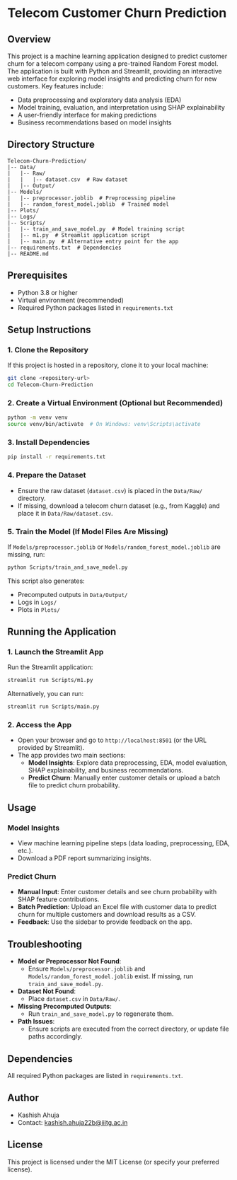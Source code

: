 # Telecom Customer Churn Prediction

## Overview
This project is a machine learning application designed to predict customer churn for a telecom company using a pre-trained Random Forest model. The application is built with Python and Streamlit, providing an interactive web interface for exploring model insights and predicting churn for new customers. Key features include:

- Data preprocessing and exploratory data analysis (EDA)
- Model training, evaluation, and interpretation using SHAP explainability
- A user-friendly interface for making predictions
- Business recommendations based on model insights

## Directory Structure
```
Telecom-Churn-Prediction/
|-- Data/
|   |-- Raw/
|   |   |-- dataset.csv  # Raw dataset
|   |-- Output/
|-- Models/
|   |-- preprocessor.joblib  # Preprocessing pipeline
|   |-- random_forest_model.joblib  # Trained model
|-- Plots/
|-- Logs/
|-- Scripts/
|   |-- train_and_save_model.py  # Model training script
|   |-- m1.py  # Streamlit application script
|   |-- main.py  # Alternative entry point for the app
|-- requirements.txt  # Dependencies
|-- README.md
```

## Prerequisites
- Python 3.8 or higher
- Virtual environment (recommended)
- Required Python packages listed in `requirements.txt`

## Setup Instructions
### 1. Clone the Repository
If this project is hosted in a repository, clone it to your local machine:
```sh
git clone <repository-url>
cd Telecom-Churn-Prediction
```

### 2. Create a Virtual Environment (Optional but Recommended)
```sh
python -m venv venv
source venv/bin/activate  # On Windows: venv\Scripts\activate
```

### 3. Install Dependencies
```sh
pip install -r requirements.txt
```

### 4. Prepare the Dataset
- Ensure the raw dataset (`dataset.csv`) is placed in the `Data/Raw/` directory.
- If missing, download a telecom churn dataset (e.g., from Kaggle) and place it in `Data/Raw/dataset.csv`.

### 5. Train the Model (If Model Files Are Missing)
If `Models/preprocessor.joblib` or `Models/random_forest_model.joblib` are missing, run:
```sh
python Scripts/train_and_save_model.py
```
This script also generates:
- Precomputed outputs in `Data/Output/`
- Logs in `Logs/`
- Plots in `Plots/`

## Running the Application
### 1. Launch the Streamlit App
Run the Streamlit application:
```sh
streamlit run Scripts/m1.py
```
Alternatively, you can run:
```sh
streamlit run Scripts/main.py
```

### 2. Access the App
- Open your browser and go to `http://localhost:8501` (or the URL provided by Streamlit).
- The app provides two main sections:
  - **Model Insights**: Explore data preprocessing, EDA, model evaluation, SHAP explainability, and business recommendations.
  - **Predict Churn**: Manually enter customer details or upload a batch file to predict churn probability.

## Usage
### Model Insights
- View machine learning pipeline steps (data loading, preprocessing, EDA, etc.).
- Download a PDF report summarizing insights.

### Predict Churn
- **Manual Input**: Enter customer details and see churn probability with SHAP feature contributions.
- **Batch Prediction**: Upload an Excel file with customer data to predict churn for multiple customers and download results as a CSV.
- **Feedback**: Use the sidebar to provide feedback on the app.

## Troubleshooting
- **Model or Preprocessor Not Found**:
  - Ensure `Models/preprocessor.joblib` and `Models/random_forest_model.joblib` exist. If missing, run `train_and_save_model.py`.
- **Dataset Not Found**:
  - Place `dataset.csv` in `Data/Raw/`.
- **Missing Precomputed Outputs**:
  - Run `train_and_save_model.py` to regenerate them.
- **Path Issues**:
  - Ensure scripts are executed from the correct directory, or update file paths accordingly.

## Dependencies
All required Python packages are listed in `requirements.txt`.

## Author
- Kashish Ahuja
- Contact: kashish.ahuja22b@iiitg.ac.in

## License
This project is licensed under the MIT License (or specify your preferred license).

